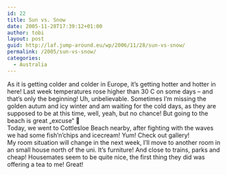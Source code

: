 ```yaml
---
id: 22
title: Sun vs. Snow
date: 2005-11-28T17:39:12+01:00
author: tobi
layout: post
guid: http://laf.jump-around.eu/wp/2006/11/28/sun-vs-snow/
permalink: /2005/sun-vs-snow/
categories:
  - Australia
---
```

As it is getting colder and colder in Europe, it&#8217;s getting hotter and hotter in here! Last week temperatures rose higher than 30 C on some days &#8211; and that&#8217;s only the beginning! Uh, unbelievable. Sometimes I&#8217;m missing the golden autum and icy winter and am waiting for the cold days, as they are supposed to be at this time, well, yeah, but no chance! But going to the beach is great &#8222;excuse&#8220; 🙂  
Today, we went to Cottlesloe Beach nearby, after fighting with the waves we had some fish&#8217;n&#8217;chips and icecream! Yum! Check out gallery!  
My room situation will change in the next week, I&#8217;ll move to another room in an small house north of the uni. It&#8217;s furniture! And close to trains, parks and cheap! Housemates seem to be quite nice, the first thing they did was offering a tea to me! Great!